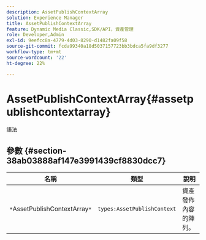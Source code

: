 ```yaml
---
description: AssetPublishContextArray
solution: Experience Manager
title: AssetPublishContextArray
feature: Dynamic Media Classic,SDK/API，資產管理
role: Developer,Admin
exl-id: 9eefcc8a-4779-4d03-8290-d1482fa09f58
source-git-commit: fcda99340a18d5037157723bb3bdca5fa9df3277
workflow-type: tm+mt
source-wordcount: '22'
ht-degree: 22%

---
```


# AssetPublishContextArray{#assetpublishcontextarray}

語法

## 參數 {#section-38ab03888af147e3991439cf8830dcc7}

| 名稱 | 類型 | 說明 |
|---|---|---|
| `*`AssetPublishContextArray`*` | `types:AssetPublishContext` | 資產發佈內容的陣列。 |
